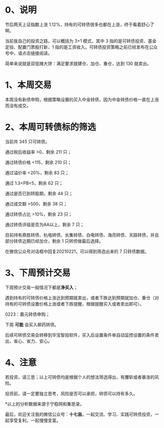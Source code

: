# 0、说明

节后两天上证指数上涨 1.12%，持有的可转债很多也都在上涨，终于看着舒心了啊。

当前我自己的投资之路，可以概括为 3+1 模式，其中 3 指的是可转债投资、基金定投、配置门票股打新，1 指的是工资收入。可转债投资策略之前已经发布在公众号中，请点击链接阅读。

简单来说就是双低摊大饼：满足要求就建仓、加仓、重仓，达到 130 就卖出。

# 1、本周交易

本周没有新债申购，根据策略设置的买入中金转债，因为中金转债价格一直在上涨而没有成交。

# 2、本周可转债标的筛选

当前共 345 只可转债。

通过税后收益率 >0，剩余 211 只；

通过转债价格 <115，剩余 210 只；

通过溢价率 <20%，剩余 83 只；

通过 1.3<PB<5，剩余 62 只；

通过是否已到转股期，剩余 44 只；

通过成交额 >500，剩余 38 只；

通过转债占比 >10%，剩余 23 只；

通过转债评级是否为AA以上，剩余 7 只；

目前持有鼎胜转债、杭电转债、长集转债、白电转债、海亮转债、天路转债，并且部分转债近期已经加仓，剩余 1 只转债做最后选择。

在微信公众号对话框中回复20210221，可以得到筛选出来的 7 只转债数据。

# 3、下周预计交易

下周预计交易一般情况下都是**净买入**；

遇到持有的可转债价格上涨达到预期就卖出，或者下跌达到预期就加仓、重仓（对持有的可转债设置价格上涨或者下跌提醒，根据提醒买入或者卖出即可）。

0223：嘉元转债申购；

下周 **可能** 会买入柳药转债。

后续可转债交易会转移到华宝智投软件，买入后设置条件单自动监控设置的条件卖出，省心、省力、安心。

# 4、注意

若投资，请三思；以上可转债均是根据个人的想法筛选得出，有腰斩或者暴涨的风险。

投资前，请一定要独立思考，风险是否可以承担，转债可以持有多久。

*以上的分析数据来源于宁稳网和集思录。

最后，欢迎关注我的微信公众号：**十七亩**。一起交流、学习、实践可转债投资，一起享受复利，一起慢慢变富。
